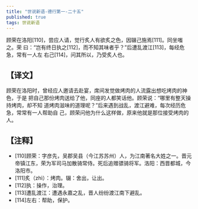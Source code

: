 ```yaml
---
title: "世说新语-德行第一-二十五"
published: true
tags: 世说新语
---
```


顾荣在洛阳[110]，尝应人请，觉行炙人有欲炙之色，因辍己施焉[111]。同坐嗤之。荣
曰：“岂有终日执之[112]，而不知其味者乎？”后遭乱渡江[113]，每经危急，常有一人左
右己[114]，问其所以，乃受炙人也。

## 【译文】

顾荣在洛阳时，曾经应人邀请去赴宴，席间发觉做烤肉的人流露出想吃烤肉的神色，于是
把自己那份烤肉送给了他，同座的人都笑话他。顾荣说：“哪里有整天操持烤肉，却不知
道烤肉滋味的道理呢？”后来遇到战乱，渡江避难，每次经历危急，常常有一人帮助自
己，顾荣问他为什么这样做，原来他就是那位接受烤肉的人。

## 【注释】

- [110]顾荣：字彦先，吴郡吴县（今江苏苏州）人，为江南著名大姓之一。晋元帝镇江东，荣为军司马加散骑常侍。死后追赠骠骑将军。洛阳：西晋都城，今洛阳市。
- [111]炙（zhì）：烤肉。辍：舍出，让出。
- [112]执：操作，治理。
- [113]遭乱渡江：遭遇永嘉之乱，晋人纷纷渡江南下避乱。
- [114]左右：帮助，保护。
